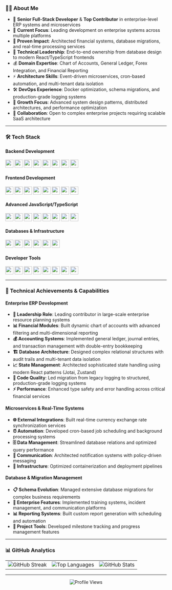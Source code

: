 ### 👨‍💻 About Me

- 🏢 **Senior Full-Stack Developer** & **Top Contributor** in enterprise-level ERP systems and microservices
- 🚀 **Current Focus**: Leading development on enterprise systems across multiple platforms
- 💼 **Proven Impact**: Architected financial systems, database migrations, and real-time processing services
- 🔧 **Technical Leadership**: End-to-end ownership from database design to modern React/TypeScript frontends
- 💰 **Domain Expertise**: Chart of Accounts, General Ledger, Forex Integration, and Financial Reporting
- ⚡ **Architecture Skills**: Event-driven microservices, cron-based automation, and multi-tenant data isolation  
- 🛠️ **DevOps Experience**: Docker optimization, schema migrations, and production-grade logging systems
- 🌱 **Growth Focus**: Advanced system design patterns, distributed architectures, and performance optimization
- 🤝 **Collaboration**: Open to complex enterprise projects requiring scalable SaaS architecture

---

### 🛠️ Tech Stack

#### Backend Development

<div align="left">
  <img src="https://img.shields.io/badge/PHP-282C34?logo=php&logoColor=777BB4" height="25" />
  <img src="https://img.shields.io/badge/Node.js-282C34?logo=node.js&logoColor=339933" height="25" />
  <img src="https://img.shields.io/badge/Python-282C34?logo=python&logoColor=3776AB" height="25" />
  <img src="https://img.shields.io/badge/TypeScript-282C34?logo=typescript&logoColor=3178C6" height="25" />
  <img src="https://img.shields.io/badge/Laravel-282C34?logo=laravel&logoColor=FF2D20" height="25" />
  <img src="https://img.shields.io/badge/Express.js-282C34?logo=express&logoColor=white" height="25" />
  <img src="https://img.shields.io/badge/NestJS-282C34?logo=nestjs&logoColor=E0234E" height="25" />
  <img src="https://img.shields.io/badge/FastAPI-282C34?logo=fastapi&logoColor=009688" height="25" />
</div>

#### Frontend Development

<div align="left">
  <img src="https://img.shields.io/badge/Next.js-282C34?logo=next.js&logoColor=ffffff" height="25" />
  <img src="https://img.shields.io/badge/React-282C34?logo=react&logoColor=61DAFB" height="25" />
  <img src="https://img.shields.io/badge/TypeScript-282C34?logo=typescript&logoColor=3178C6" height="25" />
  <img src="https://img.shields.io/badge/JavaScript-282C34?logo=javascript&logoColor=F7DF1E" height="25" />
  <img src="https://img.shields.io/badge/TailwindCSS-282C34?logo=tailwindcss&logoColor=06B6D4" height="25" />
  <img src="https://img.shields.io/badge/Radix_UI-282C34?logo=radixui&logoColor=white" height="25" />
  <img src="https://img.shields.io/badge/Shadcn/ui-282C34?logo=shadcnui&logoColor=white" height="25" />
  <img src="https://img.shields.io/badge/Framer_Motion-282C34?logo=framer&logoColor=0055FF" height="25" />
</div>

#### Advanced JavaScript/TypeScript

<div align="left">
  <img src="https://img.shields.io/badge/Zod-282C34?logo=zod&logoColor=3E67B1" height="25" />
  <img src="https://img.shields.io/badge/Drizzle_ORM-282C34?logo=drizzle&logoColor=C5F74F" height="25" />
  <img src="https://img.shields.io/badge/React_Hook_Form-282C34?logo=reacthookform&logoColor=EC5990" height="25" />
  <img src="https://img.shields.io/badge/TanStack_Query-282C34?logo=reactquery&logoColor=FF4154" height="25" />
  <img src="https://img.shields.io/badge/Jotai-282C34?logo=jotai&logoColor=white" height="25" />
  <img src="https://img.shields.io/badge/Zustand-282C34?logo=zustand&logoColor=white" height="25" />
  <img src="https://img.shields.io/badge/Socket.io-282C34?logo=socketdotio&logoColor=white" height="25" />
  <img src="https://img.shields.io/badge/BullMQ-282C34?logo=bullmq&logoColor=white" height="25" />
</div>

#### Databases & Infrastructure

<div align="left">
  <img src="https://img.shields.io/badge/PostgreSQL-282C34?logo=postgresql&logoColor=336791" height="25" />
  <img src="https://img.shields.io/badge/MySQL-282C34?logo=mysql&logoColor=4479A1" height="25" />
  <img src="https://img.shields.io/badge/Redis-282C34?logo=redis&logoColor=DC382D" height="25" />
  <img src="https://img.shields.io/badge/AWS_S3-282C34?logo=amazons3&logoColor=FF9900" height="25" />
  <img src="https://img.shields.io/badge/Docker-282C34?logo=docker&logoColor=2496ED" height="25" />
  <img src="https://img.shields.io/badge/Vercel-282C34?logo=vercel&logoColor=white" height="25" />
</div>

#### Developer Tools

<div align="left">
  <img src="https://img.shields.io/badge/VS_Code-282C34?logo=visual-studio-code&logoColor=007ACC" height="25" />
  <img src="https://img.shields.io/badge/Git-282C34?logo=git&logoColor=F05032" height="25" />
  <img src="https://img.shields.io/badge/GitHub-282C34?logo=github&logoColor=white" height="25" />
  <img src="https://img.shields.io/badge/pnpm-282C34?logo=pnpm&logoColor=F69220" height="25" />
  <img src="https://img.shields.io/badge/Turbopack-282C34?logo=turbo&logoColor=white" height="25" />
  <img src="https://img.shields.io/badge/ESLint-282C34?logo=eslint&logoColor=4B32C3" height="25" />
  <img src="https://img.shields.io/badge/Prettier-282C34?logo=prettier&logoColor=F7B93E" height="25" />
  <img src="https://img.shields.io/badge/Playwright-282C34?logo=playwright&logoColor=2EAD33" height="25" />
</div>

---

### 🚀 Technical Achievements & Capabilities

#### Enterprise ERP Development
- **🎯 Leadership Role**: Leading contributor in large-scale enterprise resource planning systems
- **📊 Financial Modules**: Built dynamic chart of accounts with advanced filtering and multi-dimensional reporting
- **💰 Accounting Systems**: Implemented general ledger, journal entries, and transaction management with double-entry bookkeeping
- **🏗️ Database Architecture**: Designed complex relational structures with audit trails and multi-tenant data isolation
- **📈 State Management**: Architected sophisticated state handling using modern React patterns (Jotai, Zustand)
- **🔧 Code Quality**: Led migration from legacy logging to structured, production-grade logging systems
- **⚡ Performance**: Enhanced type safety and error handling across critical financial services

#### Microservices & Real-Time Systems
- **🌐 External Integrations**: Built real-time currency exchange rate synchronization services
- **⏰ Automation**: Developed cron-based job scheduling and background processing systems
- **🗄️ Data Management**: Streamlined database relations and optimized query performance
- **📧 Communication**: Architected notification systems with policy-driven messaging
- **🐳 Infrastructure**: Optimized containerization and deployment pipelines

#### Database & Migration Management
- **📋 Schema Evolution**: Managed extensive database migrations for complex business requirements
- **🏢 Enterprise Features**: Implemented training systems, incident management, and communication platforms
- **📊 Reporting Systems**: Built custom report generation with scheduling and automation
- **🎯 Project Tools**: Developed milestone tracking and progress management features

---

### 📊 GitHub Analytics

<div align="center">
  <table>
    <tr>
      <td>
        <img src="https://github-readme-streak-stats.herokuapp.com/?user=TariqulislamTuhin&theme=react&hide_border=true" alt="GitHub Streak" />
      </td>
      <td>
        <img src="https://github-readme-stats.vercel.app/api/top-langs/?username=TariqulislamTuhin&theme=react&layout=compact&hide_border=true" alt="Top Languages" />
      </td>
      <td>
        <img src="https://github-readme-stats.vercel.app/api?username=TariqulislamTuhin&show_icons=true&theme=react&hide_border=true" alt="GitHub Stats" />
      </td>
    </tr>
  </table>
</div>

---

<div align="center">
  <img src="https://komarev.com/ghpvc/?username=TariqulislamTuhin&style=flat-square&color=blue" alt="Profile Views"/>
</div>
